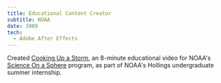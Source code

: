 ```yaml
---
title: Educational Content Creator
subtitle: NOAA
date: 2009
tech:
  - Adobe After Effects
---
```


Created
[Cooking Up a Storm](https://vimeo.com/5911007),
an 8-minute educational video for NOAA's
[Science On a Sphere](https://sos.noaa.gov/What_is_SOS/)
program, as part of NOAA's Hollings undergraduate summer internship.
